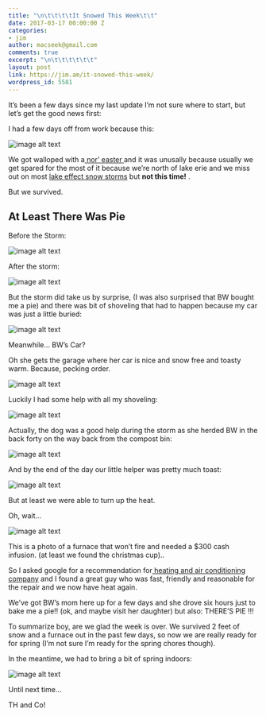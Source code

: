 ```yaml
---
title: "\n\t\t\t\tIt Snowed This Week\t\t"
date: 2017-03-17 00:00:00 Z
categories:
- jim
author: macseek@gmail.com
comments: true
excerpt: "\n\t\t\t\t\t\t"
layout: post
link: https://jim.am/it-snowed-this-week/
wordpress_id: 5581
---
```


It’s been a few days since my last update I’m not sure where to start, but let’s get the good news first:




I had a few days off from work because this:




![image alt text](/public/XzkEFVFxW30ScVMU832g_img_0.jpg)




We got walloped with a[ nor’ easter ](https://en.wikipedia.org/wiki/Nor%27easter) and it was unusally because usually we get spared for the most of it because we’re north of lake erie and we miss out on most [lake effect snow storms](https://en.wikipedia.org/wiki/Lake-effect_snow) but **not this time!** .




But we survived.




## At Least There Was Pie




Before the Storm:




![image alt text](/public/XzkEFVFxW30ScVMU832g_img_1.jpg)




After the storm:




![image alt text](/public/XzkEFVFxW30ScVMU832g_img_2.jpg)




But the storm did take us by surprise, (I was also surprised that BW bought me a pie) and there was bit of shoveling that had to happen because my car was  just a little buried:




![image alt text](/public/XzkEFVFxW30ScVMU832g_img_3.jpg)




Meanwhile… BW’s Car?




Oh she gets the garage where her car is nice and snow free and toasty warm. Because, pecking order.




![image alt text](/public/XzkEFVFxW30ScVMU832g_img_4.jpg)




Luckily I had some help with all my shoveling:




![image alt text](/public/XzkEFVFxW/30ScVMU832g_img_5.jpg)




Actually, the dog was a good help during the storm as she herded BW in the  back forty on the way back from  the compost bin:




![image alt text](/public/XzkEFVFxW30ScVMU832g_img_6.jpg)




And by the end of the day our little helper was pretty much toast:




![image alt text](/public/XzkEFVFxW30ScVMU832g_img_7.jpg)




But at least we were able to turn up the heat.




Oh, wait…




![image alt text](/public/XzkEFVFxW30ScVMU832g_img_8.jpg)




This is a photo of a furnace that won’t fire and needed a $300 cash infusion. (at least we found the christmas cup)..




So I asked google for a recommendation for[ heating and air conditioning company](http://www.harpershvac.com/) and I found a great guy who was fast, friendly and reasonable for the repair and we now have heat again.




We’ve got BW’s mom here up for a few days and she drove six hours just to bake me a pie!! (ok, and maybe visit her daughter) but also: THERE’S PIE !!!




To summarize boy, are we glad the week is over.  We survived 2 feet of snow and a furnace out in the past few days, so now we are really ready for for spring (I’m not sure I’m ready for the spring chores though).




In the meantime, we had to bring a bit of spring indoors:




![image alt text](/public/XzkEFVFxW30ScVMU832g_img_9.jpg)




Until next time…




TH and Co!


		
